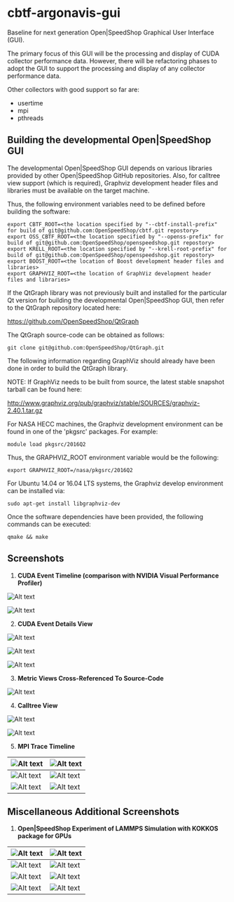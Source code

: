 # cbtf-argonavis-gui

Baseline for next generation Open|SpeedShop Graphical User Interface (GUI).

The primary focus of this GUI will be the processing and display of CUDA collector performance data.  However, there will be refactoring phases to adopt the GUI to support the processing and display of any collector performance data.

Other collectors with good support so far are:

- usertime
- mpi
- pthreads


## Building the developmental Open|SpeedShop GUI

The developmental Open|SpeedShop GUI depends on various libraries provided by other Open|SpeedShop GitHub repositories.  Also, for calltree view support (which is required), Graphviz development header files and libraries must be available on the target machine.

Thus, the following environment variables need to be defined before building the software:

```
export CBTF_ROOT=<the location specified by "--cbtf-install-prefix" for build of git@github.com:OpenSpeedShop/cbtf.git repostory>
export OSS_CBTF_ROOT=<the location specified by "--openss-prefix" for build of git@github.com:OpenSpeedShop/openspeedshop.git repostory>
export KRELL_ROOT=<the location specified by "--krell-root-prefix" for build of git@github.com:OpenSpeedShop/openspeedshop.git repostory>
export BOOST_ROOT=<the location of Boost development header files and libraries>
export GRAPHVIZ_ROOT=<the location of GraphViz development header files and libraries>
```

If the QtGraph library was not previously built and installed for the particular Qt version for building the developmental Open|SpeedShop GUI, then refer to the QtGraph repository located here:

https://github.com/OpenSpeedShop/QtGraph

The QtGraph source-code can be obtained as follows:

```
git clone git@github.com:OpenSpeedShop/QtGraph.git
```

The following information regarding GraphViz should already have been done in order to build the QtGraph library.

NOTE:  If GraphViz needs to be built from source, the latest stable snapshot tarball can be found here:

http://www.graphviz.org/pub/graphviz/stable/SOURCES/graphviz-2.40.1.tar.gz

For NASA HECC machines, the Graphviz development environment can be found in one of the 'pkgsrc' packages.  For example:

```
module load pkgsrc/2016Q2
```

Thus, the GRAPHVIZ_ROOT environment variable would be the following:

```
export GRAPHVIZ_ROOT=/nasa/pkgsrc/2016Q2
```

For Ubuntu 14.04 or 16.04 LTS systems, the Graphviz develop environment can be installed via:

```
sudo apt-get install libgraphviz-dev
```

Once the software dependencies have been provided, the following commands can be executed:

```
qmake && make
```

Screenshots
-----------

1. **CUDA Event Timeline (comparison with NVIDIA Visual Performance Profiler)**

![Alt text](/../screenshots/images/Screenshot4.png?raw=true "Open|SpeedShop CUDA Event Timeline")

![Alt text](/../screenshots/images/Screenshot3.png?raw=true "NVIDIA Visual Performance Profiler Timeline")


2. **CUDA Event Details View**

![Alt text](/../screenshots/images/Screenshot5.png?raw=true "All CUDA Event Details")

![Alt text](/../screenshots/images/Screenshot6.png?raw=true "CUDA Kernel Execution Details")

![Alt text](/../screenshots/images/Screenshot7.png?raw=true "CUDA Data Transfer Details")


3. **Metric Views Cross-Referenced To Source-Code**

![Alt text](/../screenshots/images/Screenshot8.png?raw=true "Metrics w/Source-Code View")


4. **Calltree View**

![Alt text](/../screenshots/images/Screenshot1.png?raw=true "Complex Calltree")

![Alt text](/../screenshots/images/Screenshot2.png?raw=true "Simple Calltree")


5. **MPI Trace Timeline**

![Alt text](/../screenshots/images/Screenshot18.png?raw=true "Simple MPI Program") | ![Alt text](/../screenshots/images/Screenshot19.png?raw=true "Simple MPI Program")
------------ | -------------
![Alt text](/../screenshots/images/Screenshot20.png?raw=true "MPI nbody - MPICH on Cray") | ![Alt text](/../screenshots/images/Screenshot21.png?raw=true "MPI nbody - Linux Laptop - Default View")
![Alt text](/../screenshots/images/Screenshot22.png?raw=true "Experiment Subrange - MPI nbody") | ![Alt text](/../screenshots/images/Screenshot23.png?raw=true "Experiment Subrange - MPI nbody")


Miscellaneous Additional Screenshots
------------------------------------

1. **Open|SpeedShop Experiment of LAMMPS Simulation with KOKKOS package for GPUs**


![Alt text](/../screenshots/images/Screenshot10.png?raw=true "Experiment Overview") | ![Alt text](/../screenshots/images/Screenshot11.png?raw=true "Beginning of Experiment View")
------------ | -------------
![Alt text](/../screenshots/images/Screenshot12.png?raw=true "Experiment Subrange - CUDA Events") | ![Alt text](/../screenshots/images/Screenshot13.png?raw=true "Experiment Subrange - CUDA Kernel Execution Events")
![Alt text](/../screenshots/images/Screenshot14.png?raw=true "Experiment Subrange - CUDA Events") | ![Alt text](/../screenshots/images/Screenshot15.png?raw=true "Experiment Subrange - CUDA Events")
![Alt text](/../screenshots/images/Screenshot16.png?raw=true "Experiment Subrange - CUDA Events") | ![Alt text](/../screenshots/images/Screenshot17.png?raw=true "Experiment Subrange - CUDA Data Transfer Events")
